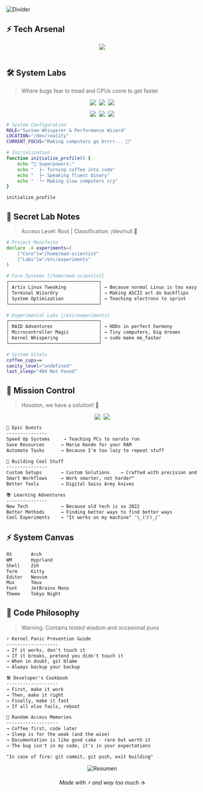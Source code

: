 
![Divider](https://github.com/elysiumayo/elysiumayo/blob/b17e87dd387a7036ca60c57feecbdc97f8d184a2/asset/stayalive.gif)

## ⚡ Tech Arsenal

<div align="center">
  <img src="https://skillicons.dev/icons?i=arch,bash,vim,git,github,linux,neovim&perline=7" />
  <br><br>
</div>

## 🛠️ System Labs
> Where bugs fear to tread and CPUs come to get faster 

<div align="center">
<p align="center" style="display: flex; justify-content: center; gap: 8px;">
<img src="https://img.shields.io/badge/⚙️_OS-Artix-A9FEF7?style=for-the-badge&labelColor=151515&borderRadius=15"/>
<img src="https://img.shields.io/badge/💾_Storage-RAID-A9FEF7?style=for-the-badge&labelColor=151515&borderRadius=15"/>
<img src="https://img.shields.io/badge/🔌_Hardware-MCU-A9FEF7?style=for-the-badge&labelColor=151515&borderRadius=15"/>
</p>

<p align="center" style="display: flex; justify-content: center; gap: 8px;">
<img src="https://img.shields.io/badge/🚀_Status-Active-A9FEF7?style=for-the-badge&labelColor=151515&borderRadius=15"/>
<img src="https://img.shields.io/badge/☕_Coffee-Critical-A9FEF7?style=for-the-badge&labelColor=151515&borderRadius=15"/>
<img src="https://img.shields.io/badge/🔍_Mode-Debug-A9FEF7?style=for-the-badge&labelColor=151515&borderRadius=15"/>
</p>
</div>

```bash
# System Configuration
ROLE="System Whisperer & Performance Wizard"
LOCATION="/dev/reality"
CURRENT_FOCUS="Making computers go brrrr... 🚀"

# Initialization
function initialize_profile() {
    echo "🔧 Superpowers:"
    echo "  ├─ Turning coffee into code"
    echo "  ├─ Speaking fluent binary"
    echo "  └─ Making slow computers cry"
}

initialize_profile
```

## 🔐 Secret Lab Notes
> Access Level: Root | Classification: /dev/null 🤫

```bash
# Project Manifesto
declare -A experiments=(
    ["Core"]="/home/mad-scientist"
    ["Labs"]="/etc/experiments"
)

# Core Systems [/home/mad-scientist]
┌─────────────────────────────────┐
│ Artix Linux Tweaking            │ → Because normal Linux is too easy
│ Terminal Wizardry               │ → Making ASCII art do backflips
│ System Optimization             │ → Teaching electrons to sprint
└─────────────────────────────────┘

# Experimental Labs [/etc/experiments]
┌─────────────────────────────────┐
│ RAID Adventures                 │ → HDDs in perfect harmony
│ Microcontroller Magic           │ → Tiny computers, big dreams
│ Kernel Whispering               │ → sudo make me_faster
└─────────────────────────────────┘

# System Vitals
coffee_cups=∞
sanity_level="undefined"
last_sleep="404 Not Found"
```

## 🔮 Mission Control
> Houston, we have a solution! 🚀

<div align="center">
<p align="center" style="display: flex; justify-content: center; gap: 8px;">
<img src="https://img.shields.io/badge/🎯_Mission-Make_Computer_Happy-A9FEF7?style=for-the-badge&labelColor=151515&borderRadius=15"/>
<img src="https://img.shields.io/badge/⚡_Status-Typing_Intensifies-A9FEF7?style=for-the-badge&labelColor=151515&borderRadius=15"/>
</p>
</div>

```txt
🎯 Epic Quests
---------------
Speed Up Systems     → Teaching PCs to naruto run
Save Resources      → Marie Kondo for your RAM
Automate Tasks      → Because I'm too lazy to repeat stuff

🔧 Building Cool Stuff
---------------
Custom Setups       → Custom Solutions    → Crafted with precision and care
Smart Workflows     → Work smarter, not harder™
Better Tools        → Digital Swiss Army knives

📚 Learning Adventures
---------------
New Tech            → Because old tech is so 2022
Better Methods      → Finding better ways to find better ways
Cool Experiments    → "It works on my machine" ¯\_(ツ)_/¯
```
## ⚡ System Canvas

```txt
OS       Arch
WM       Hyprland
Shell    Zsh
Term     Kitty
Editor   Neovim
Mux      Tmux
Font     JetBrains Mono
Theme    Tokyo Night
```

## 💫 Code Philosophy
> Warning: Contains tested wisdom and occasional puns

```txt
⚡ Kernel Panic Prevention Guide
-------------------
→ If it works, don't touch it
→ If it breaks, pretend you didn't touch it
→ When in doubt, git blame
→ Always backup your backup

🛠️ Developer's Cookbook
-------------------
→ First, make it work
→ Then, make it right
→ Finally, make it fast
→ If all else fails, reboot

💫 Random Access Memories
-------------------
→ Coffee first, code later
→ Sleep is for the weak (and the wise)
→ Documentation is like good cake - rare but worth it
→ The bug isn't in my code, it's in your expectations

"In case of fire: git commit, git push, exit building"
```

<div align="center">
  <img src="https://github-profile-summary-cards.vercel.app/api/cards/profile-details?username=elysiumayo&theme=nord_dark" alt="Resumen" />
  <h6>Made with ⚡ and way too much ☕</h6>
</div>
